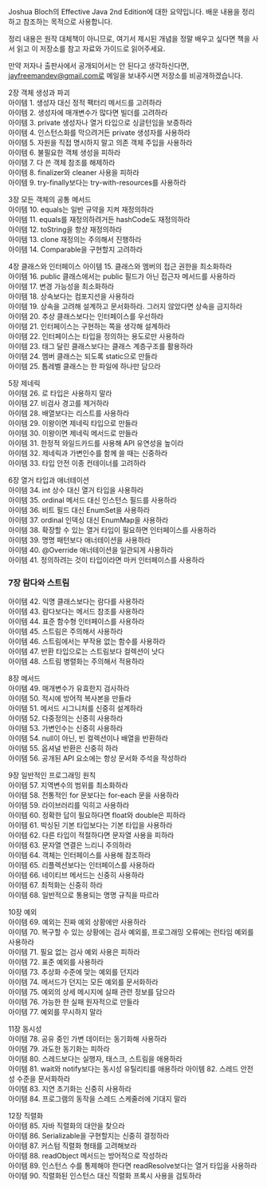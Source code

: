 Joshua Bloch의 Effective Java 2nd Edition에 대한 요약입니다. 배운 내용을 정리하고 참조하는 목적으로 사용합니다. 

정리 내용은 원작 대체책이 아니므로, 여기서 제시된 개념을 정말 배우고 싶다면 책을 사서 읽고 이 저장소를 참고 자료와 가이드로 읽어주세요.

만약 저자나 출판사에서 공개되어서는 안 된다고 생각하신다면, jayfreemandev@gmail.com로 메일을 보내주시면 저장소를 비공개하겠습니다.


2장 객체 생성과 파괴  
아이템 1. 생성자 대신 정적 팩터리 메서드를 고려하라  
아이템 2. 생성자에 매개변수가 많다면 빌더를 고려하라  
아이템 3. private 생성자나 열거 타입으로 싱글턴임을 보증하라  
아이템 4. 인스턴스화를 막으려거든 private 생성자를 사용하라  
아이템 5. 자원을 직접 명시하지 말고 의존 객체 주입을 사용하라  
아이템 6. 불필요한 객체 생성을 피하라  
아이템 7. 다 쓴 객체 참조를 해제하라  
아이템 8. finalizer와 cleaner 사용을 피하라    
아이템 9. try-finally보다는 try-with-resources를 사용하라  

3장 모든 객체의 공통 메서드  
아이템 10. equals는 일반 규약을 지켜 재정의하라  
아이템 11. equals를 재정의하려거든 hashCode도 재정의하라  
아이템 12. toString을 항상 재정의하라  
아이템 13. clone 재정의는 주의해서 진행하라  
아이템 14. Comparable을 구현할지 고려하라  

4장 클래스와 인터페이스
아이템 15. 클래스와 멤버의 접근 권한을 최소화하라  
아이템 16. public 클래스에서는 public 필드가 아닌 접근자 메서드를 사용하라  
아이템 17. 변경 가능성을 최소화하라   
아이템 18. 상속보다는 컴포지션을 사용하라  
아이템 19. 상속을 고려해 설계하고 문서화하라. 그러지 않았다면 상속을 금지하라  
아이템 20. 추상 클래스보다는 인터페이스를 우선하라  
아이템 21. 인터페이스는 구현하는 쪽을 생각해 설계하라  
아이템 22. 인터페이스는 타입을 정의하는 용도로만 사용하라  
아이템 23. 태그 달린 클래스보다는 클래스 계층구조를 활용하라  
아이템 24. 멤버 클래스는 되도록 static으로 만들라  
아이템 25. 톱레벨 클래스는 한 파일에 하나만 담으라  

5장 제네릭  
아이템 26. 로 타입은 사용하지 말라  
아이템 27. 비검사 경고를 제거하라  
아이템 28. 배열보다는 리스트를 사용하라  
아이템 29. 이왕이면 제네릭 타입으로 만들라  
아이템 30. 이왕이면 제네릭 메서드로 만들라  
아이템 31. 한정적 와일드카드를 사용해 API 유연성을 높이라  
아이템 32. 제네릭과 가변인수를 함께 쓸 때는 신중하라  
아이템 33. 타입 안전 이종 컨테이너를 고려하라  

6장 열거 타입과 애너테이션    
아이템 34. int 상수 대신 열거 타입을 사용하라  
아이템 35. ordinal 메서드 대신 인스턴스 필드를 사용하라  
아이템 36. 비트 필드 대신 EnumSet을 사용하라   
아이템 37. ordinal 인덱싱 대신 EnumMap을 사용하라        
아이템 38. 확장할 수 있는 열거 타입이 필요하면 인터페이스를 사용하라             
아이템 39. 명명 패턴보다 애너테이션을 사용하라           
아이템 40. @Override 애너테이션을 일관되게 사용하라            
아이템 41. 정의하려는 것이 타입이라면 마커 인터페이스를 사용하라                     
             
### 7장 람다와 스트림                 
아이템 42. 익명 클래스보다는 람다를 사용하라           
아이템 43. 람다보다는 메서드 참조를 사용하라         
아이템 44. 표준 함수형 인터페이스를 사용하라         
아이템 45. 스트림은 주의해서 사용하라            
아이템 46. 스트림에서는 부작용 없는 함수를 사용하라          
아이템 47. 반환 타입으로는 스트림보다 컬렉션이 낫다            
아이템 48. 스트림 병렬화는 주의해서 적용하라       
           
8장 메서드              
아이템 49. 매개변수가 유효한지 검사하라           
아이템 50. 적시에 방어적 복사본을 만들라                     
아이템 51. 메서드 시그니처를 신중히 설계하라            
아이템 52. 다중정의는 신중히 사용하라            
아이템 53. 가변인수는 신중히 사용하라               
아이템 54. null이 아닌, 빈 컬렉션이나 배열을 반환하라          
아이템 55. 옵셔널 반환은 신중히 하라         
아이템 56. 공개된 API 요소에는 항상 문서화 주석을 작성하라            
                                   
9장 일반적인 프로그래밍 원칙               
아이템 57. 지역변수의 범위를 최소화하라                  
아이템 58. 전통적인 for 문보다는 for-each 문을 사용하라  
아이템 59. 라이브러리를 익히고 사용하라                           
아이템 60. 정확한 답이 필요하다면 float와 double은 피하라                      
아이템 61. 박싱된 기본 타입보다는 기본 타입을 사용하라             
아이템 62. 다른 타입이 적절하다면 문자열 사용을 피하라         
아이템 63. 문자열 연결은 느리니 주의하라         
아이템 64. 객체는 인터페이스를 사용해 참조하라  
아이템 65. 리플렉션보다는 인터페이스를 사용하라  
아이템 66. 네이티브 메서드는 신중히 사용하라  
아이템 67. 최적화는 신중히 하라   
아이템 68. 일반적으로 통용되는 명명 규칙을 따르라  
  
10장 예외  
아이템 69. 예외는 진짜 예외 상황에만 사용하라  
아이템 70. 복구할 수 있는 상황에는 검사 예외를, 프로그래밍 오류에는 런타임 예외를 사용하라  
아이템 71. 필요 없는 검사 예외 사용은 피하라  
아이템 72. 표준 예외를 사용하라  
아이템 73. 추상화 수준에 맞는 예외를 던지라  
아이템 74. 메서드가 던지는 모든 예외를 문서화하라  
아이템 75. 예외의 상세 메시지에 실패 관련 정보를 담으라  
아이템 76. 가능한 한 실패 원자적으로 만들라  
아이템 77. 예외를 무시하지 말라  
  
11장 동시성  
아이템 78. 공유 중인 가변 데이터는 동기화해 사용하라                          
아이템 79. 과도한 동기화는 피하라           
아이템 80. 스레드보다는 실행자, 태스크, 스트림을 애용하라                                
아이템 81. wait와 notify보다는 동시성 유틸리티를 애용하라
아이템 82. 스레드 안전성 수준을 문서화하라                   
아이템 83. 지연 초기화는 신중히 사용하라                       
아이템 84. 프로그램의 동작을 스레드 스케줄러에 기대지 말라                  

12장 직렬화        
아이템 85. 자바 직렬화의 대안을 찾으라            
아이템 86. Serializable을 구현할지는 신중히 결정하라          
아이템 87. 커스텀 직렬화 형태를 고려해보라          
아이템 88. readObject 메서드는 방어적으로 작성하라                 
아이템 89. 인스턴스 수를 통제해야 한다면 readResolve보다는 열거 타입을 사용하라              
아이템 90. 직렬화된 인스턴스 대신 직렬화 프록시 사용을 검토하라           
